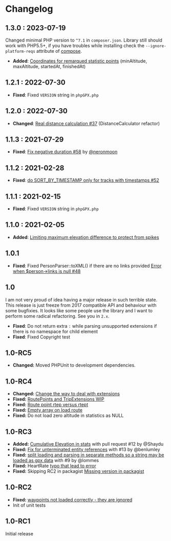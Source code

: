# Changelog

## 1.3.0 : 2023-07-19

Changed minimal PHP version to `^7.1` in `composer.json`. Library still should work with PHP5.5+, if you have troubles
while installing check the `--ignore-platform-reqs` attribute of [compose](https://getcomposer.org/doc/03-cli.md).

- **Added**: [Coordinates for remarqued statistic points](https://github.com/Sibyx/phpGPX/pull/64) (minAltitude, maxAltitude, startedAt, finishedAt)

## 1.2.1 : 2022-07-30

- **Fixed**: Fixed `VERSION` string in `phpGPX.php`

## 1.2.0 : 2022-07-30

- **Changed**: [Real distance calculation #37](https://github.com/Sibyx/phpGPX/issues/37) (DistanceCalculator refactor)

## 1.1.3 : 2021-07-29

- **Fixed**: [Fix negative duration #58](https://github.com/Sibyx/phpGPX/pull/58) by [@neronmoon](https://github.com/neronmoon)

## 1.1.2 : 2021-02-28

- **Fixed**: [do SORT_BY_TIMESTAMP only for tracks with timestamps #52](https://github.com/Sibyx/phpGPX/pull/52)

## 1.1.1 : 2021-02-15

- **Fixed**: Fixed `VERSION` string in `phpGPX.php`

## 1.1.0 : 2021-02-05

- **Added**: [Limiting maximum elevation difference to protect from spikes](https://github.com/Sibyx/phpGPX/pull/49) 

## 1.0.1

- **Fixed**: Fixed PersonParser::toXML() if there are no links provided 
  [Error when $person->links is null #48](https://github.com/Sibyx/phpGPX/issues/48)

## 1.0

I am not very proud of idea having a major release in such terrible state. This release is just freeze from 2017 
compatible API and behaviour with some bugfixies. It looks like some people use the library and I want to perform some
radical refactoring. See you in `2.x`. 

- **Fixed**: Do not return extra `:` while parsing unsupported extensions if there is no namespace for child element
- **Fixed**: Fixed Copyright test

## 1.0-RC5

- **Changed:** Moved PHPUnit to development dependencies. 

## 1.0-RC4

 - **Changed:** [Change the way to deal with extensions ](https://github.com/Sibyx/phpGPX/pull/19) 
 - **Fixed:** [RoutePoints and TripExtensions WIP](https://github.com/Sibyx/phpGPX/issues/22)
 - **Fixed:** [Route point rtep versus rtept](https://github.com/Sibyx/phpGPX/issues/21)
 - **Fixed:** [Empty array on load route](https://github.com/Sibyx/phpGPX/issues/20)
 - **Fixed:** Do not load zero altitude in statistics as NULL

## 1.0-RC3

 - **Added:** [Cumulative Elevation in stats](https://github.com/Sibyx/phpGPX/pull/12) with pull request #12 by @Shaydu
 - **Fixed:** [Fix for unterminated entity references](https://github.com/Sibyx/phpGPX/pull/13) with #13 by @benlumley 
 - **Fixed:** [split loading and parsing in separate methods so a string may be loaded as gpx data](https://github.com/Sibyx/phpGPX/pull/9) with #9 by @lommes 
 - **Fixed:** HeartRate [typo that lead to error](https://github.com/Sibyx/phpGPX/issues/14)
 - **Fixed:** Skipping RC2 in packagist [Missing version in packagist](https://github.com/Sibyx/phpGPX/issues/10) 

## 1.0-RC2

 - **Fixed:** [waypoints not loaded correctly - they are ignored](https://github.com/Sibyx/phpGPX/issues/6)
 - Init of unit tests

## 1.0-RC1

Initial release
